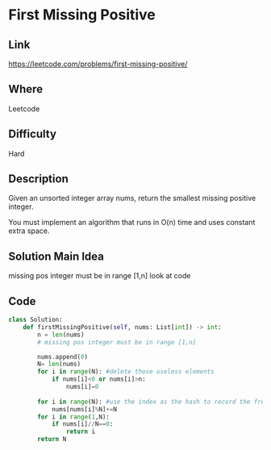 # First Missing Positive

## Link

https://leetcode.com/problems/first-missing-positive/

## Where

Leetcode

## Difficulty

Hard

## Description

Given an unsorted integer array nums, return the smallest missing positive integer.

You must implement an algorithm that runs in O(n) time and uses constant extra space.

## Solution Main Idea

missing pos integer must be in range [1,n]
look at code


## Code

```python
class Solution:
    def firstMissingPositive(self, nums: List[int]) -> int:
        n = len(nums)
        # missing pos integer must be in range [1,n]

        nums.append(0)
        N= len(nums)
        for i in range(N): #delete those useless elements
            if nums[i]<0 or nums[i]>n:
                nums[i]=0
                
        for i in range(N): #use the index as the hash to record the frequency of each number
            nums[nums[i]%N]+=N
        for i in range(1,N):
            if nums[i]//N==0:
                return i
        return N


            

                
    




```
